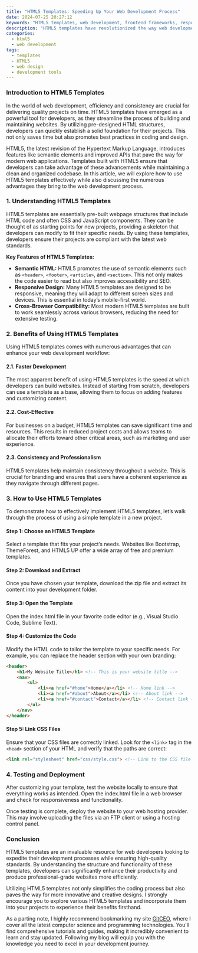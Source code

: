 ```yaml
---
title: "HTML5 Templates: Speeding Up Your Web Development Process"
date: 2024-07-25 20:27:12
keywords: "HTML5 templates, web development, frontend frameworks, responsive design, code reusability, web design tips"
description: "HTML5 templates have revolutionized the way web development is approached by providing pre-structured and pre-styled code. They enable developers to speed up their workflow, ensure consistency across projects, and leverage web standards efficiently. This article delves into the significance of HTML5 templates, explains how to effectively use them, and provides practical coding examples to enhance your development skills. It also explores the advantages of using HTML5 templates in creating responsive designs that meet the needs of today’s digital landscape. Whether you are a beginner or an experienced developer, this guide will equip you with essential knowledge and skills for optimizing your web development process with HTML5 templates."
categories:
  - html5
  - web development
tags:
  - templates
  - HTML5
  - web design
  - development tools
---
```


### Introduction to HTML5 Templates

In the world of web development, efficiency and consistency are crucial for delivering quality projects on time. HTML5 templates have emerged as a powerful tool for developers, as they streamline the process of building and maintaining websites. By utilizing pre-designed HTML structures, developers can quickly establish a solid foundation for their projects. This not only saves time but also promotes best practices in coding and design.

HTML5, the latest revision of the Hypertext Markup Language, introduces features like semantic elements and improved APIs that pave the way for modern web applications. Templates built with HTML5 ensure that developers can take advantage of these advancements while maintaining a clean and organized codebase. In this article, we will explore how to use HTML5 templates effectively while also discussing the numerous advantages they bring to the web development process.

<!-- more -->

### 1. Understanding HTML5 Templates

HTML5 templates are essentially pre-built webpage structures that include HTML code and often CSS and JavaScript components. They can be thought of as starting points for new projects, providing a skeleton that developers can modify to fit their specific needs. By using these templates, developers ensure their projects are compliant with the latest web standards.

**Key Features of HTML5 Templates:**
- **Semantic HTML:** HTML5 promotes the use of semantic elements such as `<header>`, `<footer>`, `<article>`, and `<section>`. This not only makes the code easier to read but also improves accessibility and SEO.
- **Responsive Design:** Many HTML5 templates are designed to be responsive, meaning they will adapt to different screen sizes and devices. This is essential in today’s mobile-first world.
- **Cross-Browser Compatibility:** Most modern HTML5 templates are built to work seamlessly across various browsers, reducing the need for extensive testing.

### 2. Benefits of Using HTML5 Templates

Using HTML5 templates comes with numerous advantages that can enhance your web development workflow:

#### 2.1. Faster Development

The most apparent benefit of using HTML5 templates is the speed at which developers can build websites. Instead of starting from scratch, developers can use a template as a base, allowing them to focus on adding features and customizing content.

#### 2.2. Cost-Effective

For businesses on a budget, HTML5 templates can save significant time and resources. This results in reduced project costs and allows teams to allocate their efforts toward other critical areas, such as marketing and user experience.

#### 2.3. Consistency and Professionalism

HTML5 templates help maintain consistency throughout a website. This is crucial for branding and ensures that users have a coherent experience as they navigate through different pages.

### 3. How to Use HTML5 Templates

To demonstrate how to effectively implement HTML5 templates, let’s walk through the process of using a simple template in a new project.

#### Step 1: Choose an HTML5 Template

Select a template that fits your project’s needs. Websites like Bootstrap, ThemeForest, and HTML5 UP offer a wide array of free and premium templates.

#### Step 2: Download and Extract

Once you have chosen your template, download the zip file and extract its content into your development folder. 

#### Step 3: Open the Template

Open the index.html file in your favorite code editor (e.g., Visual Studio Code, Sublime Text).

#### Step 4: Customize the Code

Modify the HTML code to tailor the template to your specific needs. For example, you can replace the header section with your own branding:

```html
<header>
    <h1>My Website Title</h1> <!-- This is your website title -->
    <nav>
        <ul>
            <li><a href="#home">Home</a></li> <!-- Home link -->
            <li><a href="#about">About</a></li> <!-- About link -->
            <li><a href="#contact">Contact</a></li> <!-- Contact link -->
        </ul>
    </nav>
</header>
```

#### Step 5: Link CSS Files

Ensure that your CSS files are correctly linked. Look for the `<link>` tag in the `<head>` section of your HTML and verify that the paths are correct:

```html
<link rel="stylesheet" href="css/style.css"> <!-- Link to the CSS file -->
```

### 4. Testing and Deployment

After customizing your template, test the website locally to ensure that everything works as intended. Open the index.html file in a web browser and check for responsiveness and functionality.

Once testing is complete, deploy the website to your web hosting provider. This may involve uploading the files via an FTP client or using a hosting control panel.

### Conclusion

HTML5 templates are an invaluable resource for web developers looking to expedite their development processes while ensuring high-quality standards. By understanding the structure and functionality of these templates, developers can significantly enhance their productivity and produce professional-grade websites more efficiently.

Utilizing HTML5 templates not only simplifies the coding process but also paves the way for more innovative and creative designs. I strongly encourage you to explore various HTML5 templates and incorporate them into your projects to experience their benefits firsthand.

As a parting note, I highly recommend bookmarking my site [GitCEO](https://gitceo.com), where I cover all the latest computer science and programming technologies. You'll find comprehensive tutorials and guides, making it incredibly convenient to learn and stay updated. Following my blog will equip you with the knowledge you need to excel in your development journey.